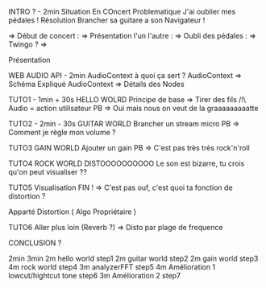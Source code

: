 INTRO ? - 2min
Situation
En COncert
Problematique
J'ai oublier mes pédales !
Résolution
Brancher sa guitare a son Navigateur !

=> Début de concert :
=> Présentation l'un l'autre :
=> Oubli des pédales :
=> Twingo ?
=>

Présentation

WEB AUDIO API - 2min
AudioContext à quoi ça sert ?
AudioContext => Schéma Expliqué
AudioContext => Détails des Nodes

TUTO1 - 1min + 30s HELLO WOLRD
Principe de base => Tirer des fils
/!\ Audio = action utilisateur
PB => Oui mais nous on veut de la graaaaaaaaatte

TUTO2 - 2min - 30s GUITAR WORLD
Brancher un stream micro
PB => Comment je règle mon volume ?

TUTO3 GAIN WORLD
Ajouter un gain
PB => C'est pas très très rock'n'roll

TUTO4 ROCK WORLD
DISTOOOOOOOOOO
Le son est bizarre, tu crois qu'on peut visualiser ??

TUTO5
Visualisation
FIN ! => C'est pas ouf, c'est quoi ta fonction de distortion ?

Apparté Distortion ( Algo Propriétaire )

TUTO6
Aller plus loin
(Reverb ?)
=> Disto par plage de frequence

CONCLUSION ?

2min
3min
2m hello world step1
2m guitar world step2
2m gain world step3
4m rock world step4
3m analyzerFFT step5
4m Amélioration 1 lowcut/hightcut tone step6
3m Amélioration 2 step7
